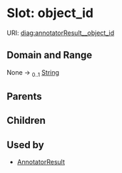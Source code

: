 
# Slot: object_id




URI: [diag:annotatorResult__object_id](http://w3id.org/ontogpt/diagnostic_procedure/annotatorResult__object_id)


## Domain and Range

None &#8594;  <sub>0..1</sub> [String](types/String.md)

## Parents


## Children


## Used by

 * [AnnotatorResult](AnnotatorResult.md)
